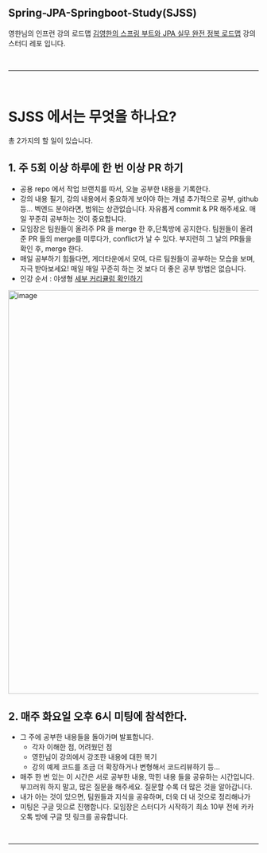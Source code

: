 ## Spring-JPA-Springboot-Study(SJSS)
영한님의 인프런 강의 로드맵 [김영한의 스프링 부트와 JPA 실무 완전 정복 로드맵][ 1 ] 강의 스터디 레포 입니다.

<br>
<hr>
<br>

# SJSS 에서는 무엇을 하나요?
총 2가지의 할 일이 있습니다.
## 1. 주 5회 이상 하루에 한 번 이상 PR 하기
  - 공용 repo 에서 작업 브랜치를 따서, 오늘 공부한 내용을 기록한다.
  - 강의 내용 필기, 강의 내용에서 중요하게 보아야 하는 개념 추가적으로 공부, github 등... 벡엔드 분야라면, 범위는 상관없습니다. 자유롭게 commit & PR 해주세요. 매일 꾸준히 공부하는 것이 중요합니다.
  - 모임장은 팀원들이 올려주 PR 을 merge 한 후,단톡방에 공지한다. 팀원들이 올려준 PR 들의 merge를 미루다가, conflict가 날 수 있다. 부지런히 그 날의 PR들을 확인 후, merge 한다.
  - 매일 공부하기 힘들다면, 게더타운에서 모여, 다르 팀원들이 공부하는 모습을 보며, 자극 받아보세요! 매일 매일 꾸준히 하는 것 보다 더 좋은 공부 방법은 없습니다.
  - 인강 순서 : 야생형 [세부 커리큘럼 확인하기][ 2 ]
  <img width="810" alt="image" src="https://user-images.githubusercontent.com/62336151/202889564-ab974a9c-de06-45e2-ba83-1eaa174e4db3.png">
<br>

## 2. 매주 화요일 오후 6시 미팅에 참석한다.
  - 그 주에 공부한 내용들을 돌아가며 발표합니다.
    - 각자 이해한 점, 어려웠던 점
    - 영한님이 강의에서 강조한 내용에 대한 복기
    - 강의 예제 코드를 조금 더 확장하거나 변형해서 코드리뷰하기 등...
  - 매주 한 번 있는 이 시간은 서로 공부한 내용, 막힌 내용 들을 공유하는 시간입니다. 부끄러워 하지 말고, 많은 질문을 해주세요. 질문할 수록 더 많은 것을 알아갑니다.
  - 내가 아는 것이 있으면, 팀원들과 지식을 공유하며, 더욱 더 내 것으로 정리해나가
  - 미팅은 구글 밋으로 진행합니다. 모임장은 스터디가 시작하기 최소 10부 전에 카카오톡 방에 구글 밋 링크를 공유합니다.

<br>
<hr>
<br>

[ 1 ]: https://www.inflearn.com/roadmaps/149
[ 2 ]: https://www.notion.so/seohyun-dev/JPA-38e7c7e4750044a69292609c5ac91d62

